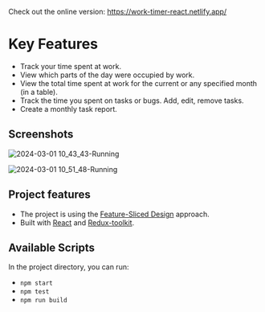 Check out the online version: https://work-timer-react.netlify.app/

# Key Features

* Track your time spent at work.
* View which parts of the day were occupied by work.
* View the total time spent at work for the current or any specified month (in a table).
* Track the time you spent on tasks or bugs. Add, edit, remove tasks.
* Create a monthly task report.


## Screenshots

![2024-03-01 10_43_43-Running](https://github.com/cont-kolomeets/work-timer-react/assets/5318527/ff046020-3b19-4875-bde7-a2fa01326541)

![2024-03-01 10_51_48-Running](https://github.com/cont-kolomeets/work-timer-react/assets/5318527/22edcaf9-4d40-453b-bf5e-d9c2f26185ed)



## Project features

* The project is using the [Feature-Sliced Design](https://feature-sliced.design/) approach.
* Built with [React](https://react.dev/) and [Redux-toolkit](https://redux-toolkit.js.org/).

## Available Scripts

In the project directory, you can run:

* `npm start`
* `npm test`
* `npm run build`
